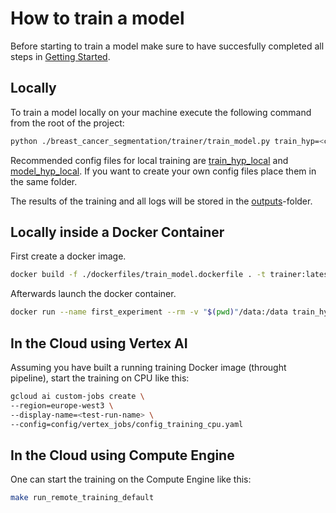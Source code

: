 # How to train a model

Before starting to train a model make sure to have succesfully completed all steps in [Getting Started](./getting_started.md).

## Locally

To train a model locally on your machine execute the following command from the root of the project:
```bash
python ./breast_cancer_segmentation/trainer/train_model.py train_hyp=<config_file> model_hyp=<config_file>
```

Recommended config files for local training are [train_hyp_local](../../config/hydra/train_hyp/train_hyp_local.yaml) and [model_hyp_local](../../config/hydra/model_hyp/model_hyp_local.yaml). If you want to create your own config files place them in the same folder.

The results of the training and all logs will be stored in the [outputs](../../outputs)-folder.

## Locally inside a Docker Container

First create a docker image.
```bash
docker build -f ./dockerfiles/train_model.dockerfile . -t trainer:latest
```
Afterwards launch the docker container.
```bash
docker run --name first_experiment --rm -v "$(pwd)"/data:/data train_hyp=<config_file> model_hyp=<config_file>
```

## In the Cloud using Vertex AI

Assuming you have built a running training Docker image (throught pipeline), start the training on CPU like this:
```bash
gcloud ai custom-jobs create \
--region=europe-west3 \
--display-name=<test-run-name> \
--config=config/vertex_jobs/config_training_cpu.yaml
```

## In the Cloud using Compute Engine

One can start the training on the Compute Engine like this:

```bash
make run_remote_training_default
```
